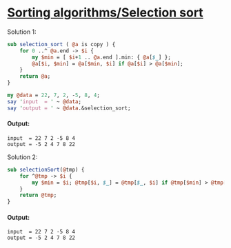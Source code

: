 [1]: https://rosettacode.org/wiki/Sorting_algorithms/Selection_sort

# [Sorting algorithms/Selection sort][1]


Solution 1:

```perl
sub selection_sort ( @a is copy ) {
    for 0 ..^ @a.end -> $i {
        my $min = [ $i+1 .. @a.end ].min: { @a[$_] };
        @a[$i, $min] = @a[$min, $i] if @a[$i] > @a[$min];
    }
    return @a;
}

my @data = 22, 7, 2, -5, 8, 4;
say 'input  = ' ~ @data;
say 'output = ' ~ @data.&selection_sort;
```

#### Output:
```
input  = 22 7 2 -5 8 4
output = -5 2 4 7 8 22
```


Solution 2:

```perl
sub selectionSort(@tmp) {
    for ^@tmp -> $i {
        my $min = $i; @tmp[$i, $_] = @tmp[$_, $i] if @tmp[$min] > @tmp[$_] for $i^..^@tmp;
    }
    return @tmp;
}
```

#### Output:
```
input  = 22 7 2 -5 8 4
output = -5 2 4 7 8 22
```

